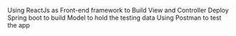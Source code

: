 Using ReactJs as Front-end framework to Build View and Controller
Deploy Spring boot to build Model to hold the testing data
Using Postman to test the app
